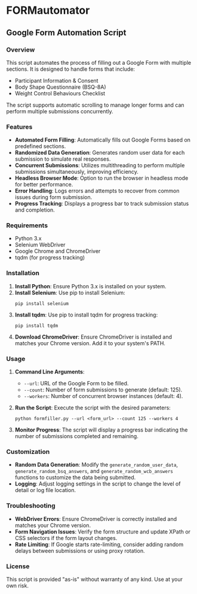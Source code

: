 # FORMautomator
## Google Form Automation Script

### Overview

This script automates the process of filling out a Google Form with multiple sections. It is designed to handle forms that include:

- Participant Information & Consent
- Body Shape Questionnaire (BSQ-8A)
- Weight Control Behaviours Checklist

The script supports automatic scrolling to manage longer forms and can perform multiple submissions concurrently.

### Features

- **Automated Form Filling**: Automatically fills out Google Forms based on predefined sections.
- **Randomized Data Generation**: Generates random user data for each submission to simulate real responses.
- **Concurrent Submissions**: Utilizes multithreading to perform multiple submissions simultaneously, improving efficiency.
- **Headless Browser Mode**: Option to run the browser in headless mode for better performance.
- **Error Handling**: Logs errors and attempts to recover from common issues during form submission.
- **Progress Tracking**: Displays a progress bar to track submission status and completion.

### Requirements

- Python 3.x
- Selenium WebDriver
- Google Chrome and ChromeDriver
- tqdm (for progress tracking)

### Installation

1. **Install Python**: Ensure Python 3.x is installed on your system.
2. **Install Selenium**: Use pip to install Selenium:
   ```
   pip install selenium
   ```
3. **Install tqdm**: Use pip to install tqdm for progress tracking:
   ```
   pip install tqdm
   ```
4. **Download ChromeDriver**: Ensure ChromeDriver is installed and matches your Chrome version. Add it to your system's PATH.

### Usage

1. **Command Line Arguments**:
   - `--url`: URL of the Google Form to be filled.
   - `--count`: Number of form submissions to generate (default: 125).
   - `--workers`: Number of concurrent browser instances (default: 4).

2. **Run the Script**:
   Execute the script with the desired parameters:
   ```
   python formfiller.py --url <form_url> --count 125 --workers 4
   ```

3. **Monitor Progress**:
   The script will display a progress bar indicating the number of submissions completed and remaining.

### Customization

- **Random Data Generation**: Modify the `generate_random_user_data`, `generate_random_bsq_answers`, and `generate_random_wcb_answers` functions to customize the data being submitted.
- **Logging**: Adjust logging settings in the script to change the level of detail or log file location.

### Troubleshooting

- **WebDriver Errors**: Ensure ChromeDriver is correctly installed and matches your Chrome version.
- **Form Navigation Issues**: Verify the form structure and update XPath or CSS selectors if the form layout changes.
- **Rate Limiting**: If Google starts rate-limiting, consider adding random delays between submissions or using proxy rotation.

### License

This script is provided "as-is" without warranty of any kind. Use at your own risk.
